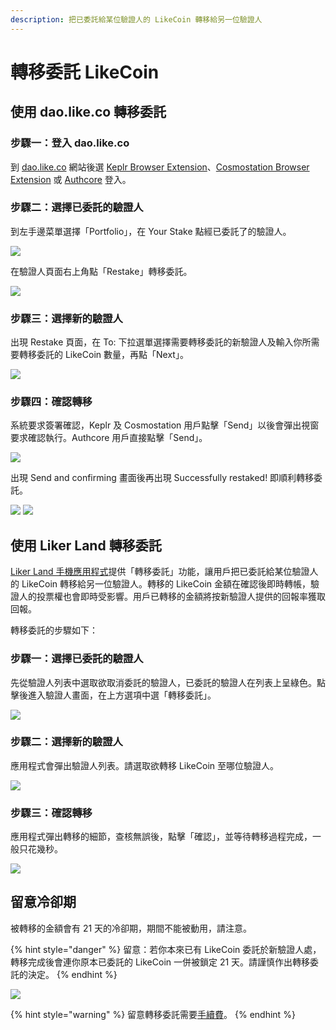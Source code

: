 ```yaml
---
description: 把已委託給某位驗證人的 LikeCoin 轉移給另一位驗證人
---
```


# 轉移委託 LikeCoin

## 使用 dao.like.co 轉移委託

### 步驟一：登入 dao.like.co

到 [dao.like.co](https://dao.like.co/) 網站後選 [Keplr Browser Extension](../../user-guide/liker-id/register-with-keplr.md)、[Cosmostation Browser Extension](../wallet/cosmostation/) 或 [Authcore](../../user-guide/liker-id/register/) 登入。

### 步驟二：選擇已委託的驗證人

到左手邊菜單選擇「Portfolio」，在 Your Stake 點經已委託了的驗證人。

![](<../../.gitbook/assets/dao.like.co unstake 01.png>)

在驗證人頁面右上角點「Restake」轉移委託。

![](<../../.gitbook/assets/dao.like.co restake 02.png>)

### 步驟三：選擇新的驗證人

出現 Restake 頁面，在 To: 下拉選單選擇需要轉移委託的新驗證人及輸入你所需要轉移委託的 LikeCoin 數量，再點「Next」。

![](<../../.gitbook/assets/dao.like.co restake 03.png>)

### 步驟四：確認轉移

系統要求簽署確認，Keplr 及 Cosmostation 用戶點擊「Send」以後會彈出視窗要求確認執行。Authcore 用戶直接點擊「Send」。

![](<../../.gitbook/assets/dao.like.co restake 04.png>)

出現 Send and confirming 畫面後再出現 Successfully restaked! 即順利轉移委託。

![](<../../.gitbook/assets/dao.like.co restake 05.png>) ![](<../../.gitbook/assets/dao.like.co restake 06.png>)

## 使用 Liker Land 轉移委託

[Liker Land 手機應用程式](https://liker.land/getapp)提供「轉移委託」功能，讓用戶把已委託給某位驗證人的 LikeCoin 轉移給另一位驗證人。轉移的 LikeCoin 金額在確認後即時轉帳，驗證人的投票權也會即時受影響。用戶已轉移的金額將按新驗證人提供的回報率獲取回報。

轉移委託的步驟如下：

### 步驟一：選擇已委託的驗證人

先從驗證人列表中選取欲取消委託的驗證人，已委託的驗證人在列表上呈綠色。點擊後進入驗證人畫面，在上方選項中選「轉移委託」。

![](../../.gitbook/assets/img\_2329.jpg)

### 步驟二：選擇新的驗證人

應用程式會彈出驗證人列表。請選取欲轉移 LikeCoin 至哪位驗證人。

![](../../.gitbook/assets/img\_2330.jpg)

### 步驟三：確認轉移

應用程式彈出轉移的細節，查核無誤後，點擊「確認」，並等待轉移過程完成，一般只花幾秒。

![](../../.gitbook/assets/img\_2331.PNG)

## 留意冷卻期

被轉移的金額會有 21 天的冷卻期，期間不能被動用，請注意。

{% hint style="danger" %}
留意：若你本來已有 LikeCoin 委託於新驗證人處，轉移完成後會連你原本已委託的 LikeCoin 一併被鎖定 21 天。請謹慎作出轉移委託的決定。
{% endhint %}

![](../../.gitbook/assets/img\_2332.jpg)

{% hint style="warning" %}
留意轉移委託需要[手續費](../wallet/transaction-fee.md)。
{% endhint %}
